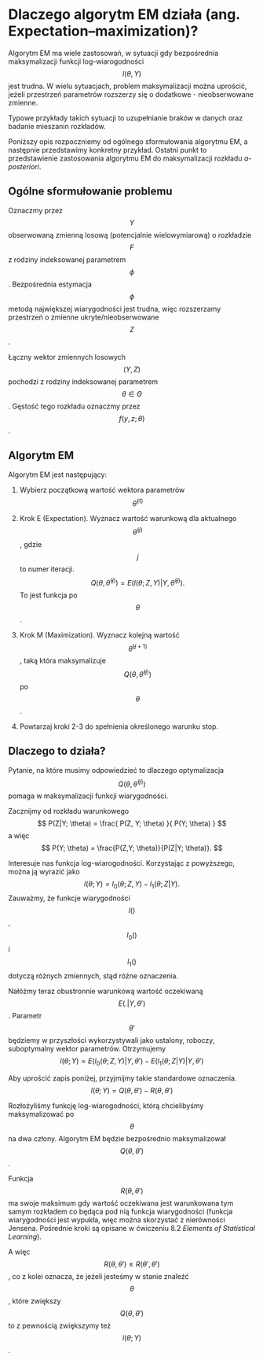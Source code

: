 # Dlaczego algorytm EM działa (ang. Expectation–maximization)?

Algorytm EM ma wiele zastosowań, w sytuacji gdy bezpośrednia maksymalizacji funkcji log-wiarogodności $$l(\theta, Y)$$ jest trudna. W wielu sytuacjach, problem maksymalizacji można uprościć, jeżeli przestrzeń parametrów rozszerzy się o dodatkowe - nieobserwowane zmienne. 

Typowe przykłady takich sytuacji to uzupełnianie braków w danych oraz badanie mieszanin rozkładów.

Poniższy opis rozpoczniemy od ogólnego sformułowania algorytmu EM, a następnie przedstawimy konkretny przykład. Ostatni punkt to przedstawienie zastosowania algorytmu EM do maksymalizacji rozkładu *a-posteriori*.


## Ogólne sformułowanie problemu

Oznaczmy przez $$Y$$ obserwowaną zmienną losową (potencjalnie wielowymiarową) o rozkładzie $$F$$ z rodziny indeksowanej parametrem $$\phi$$. Bezpośrednia estymacja $$\phi$$ metodą największej wiarygodności jest trudna, więc rozszerzamy przestrzeń o zmienne ukryte/nieobserwowane $$Z$$.

Łączny wektor zmiennych losowych $$(Y, Z)$$ pochodzi z rodziny indeksowanej parametrem $$\theta \in \Theta$$. Gęstość tego rozkładu oznaczmy przez $$f(y, z; \theta)$$.


## Algorytm EM

Algorytm EM jest następujący:

1. Wybierz początkową wartość wektora parametrów $$\hat\theta^{(1)}$$

2. Krok E (Expectation). Wyznacz wartość warunkową dla aktualnego $$\hat\theta^{(j)}$$, gdzie $$j$$ to numer iteracji. 
$$
Q(\theta, \hat\theta^{(j)}) = E(l(\theta; Z, Y) | Y, \hat\theta^{(j)}).
$$
To jest funkcja po $$\theta$$.

3. Krok M (Maximization). Wyznacz kolejną wartość $$\hat\theta^{(j+1)}$$, taką która maksymalizuje $$Q(\theta, \hat\theta^{(j)})$$ po  $$\theta$$.

4. Powtarzaj kroki 2-3 do spełnienia określonego warunku stop.


## Dlaczego to działa?

Pytanie, na które musimy odpowiedzieć to dlaczego optymalizacja $$Q(\theta, \hat\theta^{(j)})$$ pomaga w maksymalizacji funkcji wiarygodności.

Zacznijmy od rozkładu warunkowego
$$
P(Z|Y; \theta) = \frac{ P(Z, Y; \theta) }{ P(Y; \theta) }
$$
a więc 
$$
P(Y; \theta) = \frac{P(Z,Y; \theta)}{P(Z|Y; \theta)}.
$$

Interesuje nas funkcja log-wiarogodności. Korzystając z powyższego, można ją wyrazić jako
$$
l(\theta; Y) = l_0(\theta; Z, Y) - l_1(\theta; Z|Y).
$$
Zauważmy, że funkcje wiarygodności $$l()$$, $$l_0()$$ i $$l_1()$$ dotyczą różnych zmiennych, stąd różne oznaczenia.

Nałóżmy teraz obustronnie warunkową wartość oczekiwaną $$E(. | Y, \theta')$$. Parametr $$\theta'$$ będziemy w przyszłości wykorzystywali jako ustalony, roboczy, suboptymalny wektor parametrów. Otrzymujemy 
$$
l(\theta; Y) = E(l_0(\theta; Z, Y) | Y, \theta') - E(l_1(\theta; Z|Y) | Y, \theta')
$$

Aby uprościć zapis poniżej, przyjmijmy takie standardowe oznaczenia.
$$
l(\theta; Y) = Q(\theta, \theta') - R(\theta, \theta')
$$

Rozłożyliśmy funkcję log-wiarogodności, którą chcielibyśmy maksymalizować po $$\theta$$ na dwa człony. Algorytm EM będzie bezpośrednio maksymalizował $$Q(\theta, \theta')$$. 

Funkcja $$R(\theta, \theta')$$ ma swoje maksimum gdy wartość oczekiwana jest warunkowana tym samym rozkładem co będąca pod nią funkcja wiarygodności (funkcja wiarygodności jest wypukła, więc można skorzystać z nierówności Jensena. Pośrednie kroki są opisane w ćwiczeniu 8.2 *Elements of Statistical Learning*). 

A więc 
$$R(\theta, \theta') \leq R(\theta', \theta')$$,
co z kolei oznacza, że jeżeli jesteśmy w stanie znaleźć $$\theta$$, które zwiększy $$Q(\theta, \theta')$$ to z pewnością zwiększymy też $$l(\theta; Y)$$.



